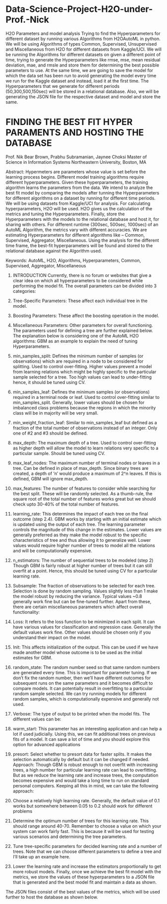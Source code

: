 # Data-Science-Project-H2O-under-Prof.-Nick
H2O Parameters and model analysis
Trying to find the Hyperparameters for different dataset by running various Algorithms from H2OAutoML in python. We will be using Algorithms of types Common, Supervised, Unsupervised and Miscellaneous from H2O for different datasets from Kaggle/UCI. We will be running the Algorithms for different datasets on given a different point of time, trying to generate the Hyperparameters like rmse, mse, mean residual deviation, mae, and rmsle and store them for determining the best possible parameters to use. At the same time, we are going to save the model for which the data set has been run to avoid generating the model every time we run for the Kaggle dataset and instead, load it at the first time. The Hyperparameters that we generate for different periods (50,300,500,150sec) will be stored in a relational database. Also, we will be generating the JSON file for the respective dataset and model and store the same.


# FINDING THE BEST FIT HYPER PARAMENTS AND HOSTING THE DATABASE

Prof. Nik Bear Brown, Prabhu Subramanian, Jaynee Choksi
Master of Science in Information Systems 
Northeastern University, Boston, MA

Abstract: Hypermeters are parameters whose value is set before the learning process begins. Different model training algorithms require different hyperparameters. Given these hyperparameters, the training algorithm learns the parameters from the data. We intend to analyze the best fit model by comparing the models after tunning the Hyperparameters for different algorithms on a dataset by running for different time periods. We will be using datasets from Kaggle/UCI for analysis. For calculating hyperparameters, H2O will be used. H2O gives us the calculation of the metrics and tuning the Hyperparameters. Finally, store the Hyperparameters with the models to the relational database and host it, for sharing with others. For different runtime (300sec, 500sec, 1000sec) of an AutoML Algorithm, the metrics vary with different accuracies. We are estimating Hyperparameters for different algorithms like – Common, Supervised, Aggregator, Miscellaneous. Using the analysis for the different time frame, the best-fit hyperparameters will be found and stored to the relational database against the Algorithm used.

Keywords: AutoML, H2O, Algorithms, Hyperparameters, Common, Supervised, Aggregator, Miscellaneous

1.	INTRODUCTION
Currently, there is no forum or websites that give a clear idea on which all hyperparameters to be considered while performing the model fit. The overall parameters can be divided into 3 categories:
1.	Tree-Specific Parameters: These affect each individual tree in the model.
2.	Boosting Parameters: These affect the boosting operation in the model.
3.	Miscellaneous Parameters: Other parameters for overall functioning.
The parameters used for defining a tree are further explained below. The explanation below is considering one of the AutoML H2O algorithms: GBM as an example to explain the need of tuning Hyperparameters.
1.	min_samples_split: Defines the minimum number of samples (or observations) which are required in a node to be considered for splitting. Used to control over-fitting. Higher values prevent a model from learning relations which might be highly specific to the particular sample selected for a tree. Too high values can lead to under-fitting hence, it should be tuned using CV.
2.	min_samples_leaf: Defines the minimum samples (or observations) required in a terminal node or leaf. Used to control over-fitting similar to min_samples_split. Generally, lower values should be chosen for imbalanced class problems because the regions in which the minority class will be in majority will be very small. 
3.	min_weight_fraction_leaf: Similar to min_samples_leaf but defined as a fraction of the total number of observations instead of an integer. Only one of #2 and #3 should be defined.
4.	max_depth: The maximum depth of a tree. Used to control over-fitting as higher depth will allow the model to learn relations very specific to a particular sample. Should be tuned using CV.
5.	max_leaf_nodes: The maximum number of terminal nodes or leaves in a tree. Can be defined in place of max_depth. Since binary trees are created, a depth of ‘n’ would produce a maximum of 2^n leaves. If this is defined, GBM will ignore max_depth.
6.	max_features: The number of features to consider while searching for the best split. These will be randomly selected. As a thumb-rule, the square root of the total number of features works great but we should check upto 30-40% of the total number of features.
7.	learning_rate: This determines the impact of each tree on the final outcome (step 2.4). GBM works by starting with an initial estimate which is updated using the output of each tree. The learning parameter controls the magnitude of this change in the estimates. Lower values are generally preferred as they make the model robust to the specific characteristics of tree and thus allowing it to generalize well. Lower values would require higher number of trees to model all the relations and will be computationally expensive.
8.	n_estimators: The number of sequential trees to be modeled (step 2) Though GBM is fairly robust at higher number of trees but it can still overfit at a point. Hence, this should be tuned using CV for a particular learning rate.
9.	Subsample: The fraction of observations to be selected for each tree. Selection is done by random sampling. Values slightly less than 1 make the model robust by reducing the variance. Typical values ~0.8 generally work fine but can be fine-tuned further. 
Apart from these, there are certain miscellaneous parameters which affect overall functionality:
10.	Loss: It refers to the loss function to be minimized in each split. It can have various values for classification and regression case. Generally the default values work fine. Other values should be chosen only if you understand their impact on the model.
11.	Init: This affects initialization of the output. This can be used if we have made another model whose outcome is to be used as the initial estimates for GBM.
12.	random_state: The random number seed so that same random numbers are generated every time. This is important for parameter tuning. If we don’t fix the random number, then we’ll have different outcomes for subsequent runs on the same parameters and it becomes difficult to compare models. It can potentially result in overfitting to a particular random sample selected. We can try running models for different random samples, which is computationally expensive and generally not used.
13.	Verbose: The type of output to be printed when the model fits. The different values can be:

14.	warm_start: This parameter has an interesting application and can help a lot if used judicially. Using this, we can fit additional trees on previous fits of a model. It can save a lot of time and you should explore this option for advanced applications
15.	presort: Select whether to presort data for faster splits. It makes the selection automatically by default but it can be changed if needed.
Approach:
Though GBM is robust enough to not overfit with increasing trees, a high number for particular learning rate can lead to overfitting. But as we reduce the learning rate and increase trees, the computation becomes expensive and would take a long time to run on standard personal computers.
Keeping all this in mind, we can take the following approach:
1.	Choose a relatively high learning rate. Generally, the default value of 0.1 works but somewhere between 0.05 to 0.2 should work for different problems
2.	Determine the optimum number of trees for this learning rate. This should range around 40-70. Remember to choose a value on which your system can work fairly fast. This is because it will be used for testing various scenarios and determining the tree parameters.
3.	Tune tree-specific parameters for decided learning rate and a number of trees. Note that we can choose different parameters to define a tree and I’ll take up an example here.
4.	Lower the learning rate and increase the estimators proportionally to get more robust models.
Finally, once we achieve the best fit model with the metrics, we store the values of these hyperparameters to a JSON file that is generated and the best model fit and maintain a data as shown.

 
The JSON files consist of the best values of the metrics, which will be used further to host the database as shown below.
